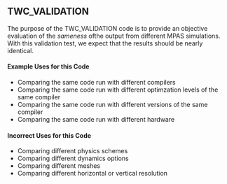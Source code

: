 ## TWC_VALIDATION ##

The purpose of the TWC_VALIDATION code is to provide an objective evaluation of the _sameness_ ofthe output from different MPAS simulations. With this validation test, we expect that the results should be nearly identical.

#### Example Uses for this Code ####

   - Comparing the same code run with different compilers
   - Comparing the same code run with different optimzation levels of the same compiler
   - Comparing the same code run with different versions of the same compiler
   - Comparing the same code run with different hardware

#### Incorrect Uses for this Code ####

   - Comparing different physics schemes
   - Comparing different dynamics options
   - Comparing different meshes
   - Comparing different horizontal or vertical resolution

